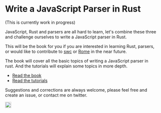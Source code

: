 # Write a JavaScript Parser in Rust

(This is currently work in progress)

JavaScript, Rust and parsers are all hard to learn,
let's combine these three and challenge ourselves to write a JavaScript parser in Rust.

This will be the book for you if you are interested in learning Rust, parsers,
or would like to contribute to [swc](https://swc.rs) or [Rome](https://rome.tools) in the near future.

The book will cover all the basic topics of writing a JavaScript parser in rust.
And the tutorials will explain some topics in more depth.

- [Read the book](https://boshen.github.io/javascript-parser-in-rust/docs/intro)
- [Read the tutorials](https://boshen.github.io/javascript-parser-in-rust/blog)

Suggestions and corrections are always welcome, please feel free and create an issue, or contact me on twitter.

<a href="https://twitter.com/boshen_c">
<img height="20" src="https://img.shields.io/twitter/follow/boshen_c?style=social" />
</a>
